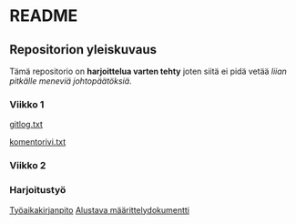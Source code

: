 # README

## Repositorion yleiskuvaus

Tämä repositorio on **harjoittelua varten tehty** joten siitä ei pidä vetää *liian pitkälle meneviä johtopäätöksiä*.

### Viikko 1

[gitlog.txt](https://github.com/CleanDry/ot-harjoitustyo/blob/master/laskarit/viikko1/gitlog.txt)

[komentorivi.txt](https://github.com/CleanDry/ot-harjoitustyo/blob/master/laskarit/viikko1/komentorivi.txt)

### Viikko 2

### Harjoitustyö

[Työaikakirjanpito](https://github.com/CleanDry/ot-harjoitustyo/blob/master/Ohjelmistotekniikan%20harjoitusty%C3%B6n%20ty%C3%B6aikakirjanpito.xlsx)
[Alustava määrittelydokumentti](https://github.com/CleanDry/ot-harjoitustyo/blob/master/Ohjelmistotekniikan%20harjoitusty%C3%B6n%20alustava%20vaatimusm%C3%A4%C3%A4rittely.docx)
